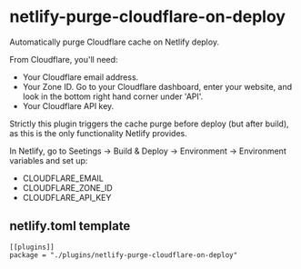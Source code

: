 # netlify-purge-cloudflare-on-deploy
Automatically purge Cloudflare cache on Netlify deploy.

From Cloudflare, you'll need:
* Your Cloudflare email address.
* Your Zone ID. Go to your Cloudflare dashboard, enter your website, and look in the bottom right hand corner under 'API'.
* Your Cloudflare API key.

Strictly this plugin triggers the cache purge before deploy (but after build), as this is the only functionality Netlify provides.

In Netlify, go to Seetings -> Build & Deploy -> Environment -> Environment variables and set up:
* CLOUDFLARE_EMAIL
* CLOUDFLARE_ZONE_ID
* CLOUDFLARE_API_KEY

## netlify.toml template

    [[plugins]]
    package = "./plugins/netlify-purge-cloudflare-on-deploy"
